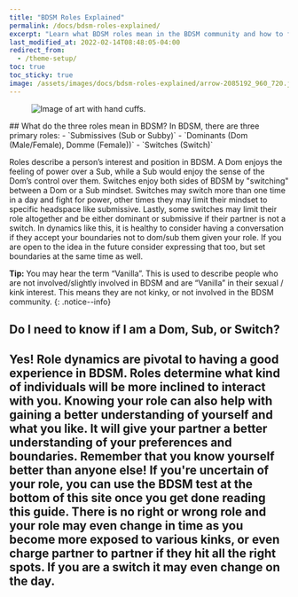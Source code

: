 ```yaml
---
title: "BDSM Roles Explained"
permalink: /docs/bdsm-roles-explained/
excerpt: "Learn what BDSM roles mean in the BDSM community and how to find your own role."
last_modified_at: 2022-02-14T08:48:05-04:00
redirect_from:
  - /theme-setup/
toc: true
toc_sticky: true
image: /assets/images/docs/bdsm-roles-explained/arrow-2085192_960_720.jpg
---
```

<figure>
  <img src="{{ '/assets/images/docs/bdsm-roles-explained/arrow-2085192_960_720.jpg' | relative_url }}" alt="Image of art with hand cuffs.">
</figure>
## What do the three roles mean in BDSM?
In BDSM, there are three primary roles:
- `Submissives (Sub or Subby)`
- `Dominants (Dom (Male/Female), Domme (Female))`
- `Switches (Switch)`

Roles describe a person’s interest and position in BDSM. A Dom enjoys the feeling of power over a Sub, while a Sub would enjoy the sense of the Dom’s control over them. Switches enjoy both sides of BDSM by "switching" between a Dom or a Sub mindset. Switches may switch more than one time in a day and fight for power, other times they may limit their mindset to specific headspace like submissive. Lastly, some switches may limit their role altogether and be either dominant or submissive if their partner is not a switch. In dynamics like this, it is healthy to consider having a conversation if they accept your boundaries not to dom/sub them given your role. If you are open to the idea in the future consider expressing that too, but set boundaries at the same time as well.

**Tip:** You may hear the term “Vanilla”. This is used to describe people who are not involved/slightly involved in BDSM and are “Vanilla” in their sexual / kink interest. This means they are not kinky, or not involved in the BDSM community.
{: .notice--info}


## Do I need to know if I am a Dom, Sub, or Switch?
Yes! Role dynamics are pivotal to having a good experience in BDSM. Roles determine what kind of individuals will be more inclined to interact with you. Knowing your role can also help with gaining a better understanding of yourself and what you like. It will give your partner a better understanding of your preferences and boundaries. Remember that you know yourself better than anyone else!
If you're uncertain of your role, you can use the BDSM test at the bottom of this site once you get done reading this guide. There is no right or wrong role and your role may even change in time as you become more exposed to various kinks, or even charge partner to partner if they hit all the right spots. If you are a switch it may even change on the day.
---

